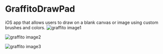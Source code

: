 # GraffitoDrawPad
iOS app that allows users to draw on a blank canvas or image using custom brushes and colors.
![graffito image1](https://cloud.githubusercontent.com/assets/11425045/9412102/f38efcf0-47f7-11e5-952e-f26aa9ebb2b3.jpg)

![graffito image2](https://cloud.githubusercontent.com/assets/11425045/9412127/19b3c050-47f8-11e5-9788-2a0466a4dcd6.jpg)

![graffito image3](https://cloud.githubusercontent.com/assets/11425045/9412129/1bea70d0-47f8-11e5-9f0d-a02345c22074.jpg)



